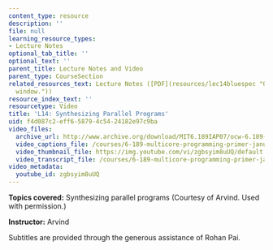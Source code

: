 ```yaml
---
content_type: resource
description: ''
file: null
learning_resource_types:
- Lecture Notes
optional_tab_title: ''
optional_text: ''
parent_title: Lecture Notes and Video
parent_type: CourseSection
related_resources_text: Lecture Notes ([PDF](resources/lec14bluespec "Open in a new
  window."))
resource_index_text: ''
resourcetype: Video
title: 'L14: Synthesizing Parallel Programs'
uid: f4d087c2-eff6-5879-4c54-24182e97c9ba
video_files:
  archive_url: http://www.archive.org/download/MIT6.189IAP07/ocw-6.189-iap07-lec14_300k.mp4
  video_captions_file: /courses/6-189-multicore-programming-primer-january-iap-2007/a902b1a0b53052d986b6628dfc49b651_zgbsyim8uUQ.vtt
  video_thumbnail_file: https://img.youtube.com/vi/zgbsyim8uUQ/default.jpg
  video_transcript_file: /courses/6-189-multicore-programming-primer-january-iap-2007/654b56db1405e975304cabcc83b180ee_zgbsyim8uUQ.pdf
video_metadata:
  youtube_id: zgbsyim8uUQ
---
```


**Topics covered:** Synthesizing parallel programs (Courtesy of Arvind. Used with permission.)

**Instructor:** Arvind

Subtitles are provided through the generous assistance of Rohan Pai.